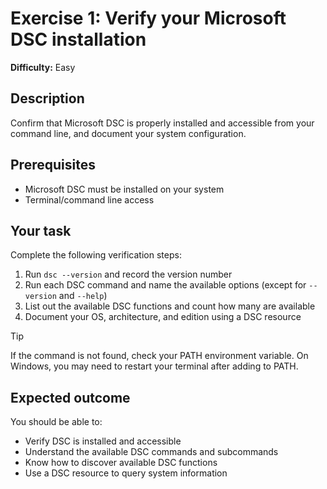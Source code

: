 # Exercise 1: Verify your Microsoft DSC installation

**Difficulty:** Easy

## Description

Confirm that Microsoft DSC is properly installed and accessible from your command line, and document your system configuration.

## Prerequisites

- Microsoft DSC must be installed on your system
- Terminal/command line access

## Your task

Complete the following verification steps:

1. Run `dsc --version` and record the version number
2. Run each DSC command and name the available options (except for `--version` and `--help`)
3. List out the available DSC functions and count how many are available
4. Document your OS, architecture, and edition using a DSC resource

> [!TIP]
> If the command is not found, check your PATH environment variable.
> On Windows, you may need to restart your terminal after adding to PATH.

## Expected outcome

You should be able to:

- Verify DSC is installed and accessible
- Understand the available DSC commands and subcommands
- Know how to discover available DSC functions
- Use a DSC resource to query system information
